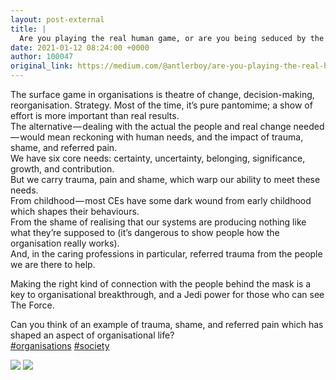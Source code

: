 ```yaml
---
layout: post-external
title: |
  Are you playing the real human game, or are you being seduced by the Dark Side of The Force?
date: 2021-01-12 08:24:00 +0000
author: 100047
original_link: https://medium.com/@antlerboy/are-you-playing-the-real-human-game-or-are-you-being-seduced-by-the-dark-side-of-the-force-3418981e67bb?source=rss-97852f5a56ae------2
---
```


The surface game in organisations is theatre of change, decision-making, reorganisation. Strategy. Most of the time, it’s pure pantomime; a show of effort is more important than real results.  
The alternative — dealing with the actual the people and real change needed — would mean reckoning with human needs, and the impact of trauma, shame, and referred pain.  
We have six core needs: certainty, uncertainty, belonging, significance, growth, and contribution.  
But we carry trauma, pain and shame, which warp our ability to meet these needs.  
From childhood — most CEs have some dark wound from early childhood which shapes their behaviours.  
From the shame of realising that our systems are producing nothing like what they’re supposed to (it’s dangerous to show people how the organisation really works).  
And, in the caring professions in particular, referred trauma from the people we are there to help.

Making the right kind of connection with the people behind the mask is a key to organisational breakthrough, and a Jedi power for those who can see The Force.

Can you think of an example of trauma, shame, and referred pain which has shaped an aspect of organisational life?  
[#organisations](https://www.linkedin.com/feed/hashtag/?keywords=organisations&highlightedUpdateUrns=urn#3Ali%3Aactivity%3A6701742668155879424) [#society](https://www.linkedin.com/feed/hashtag/?keywords=society&highlightedUpdateUrns=urn%3Ali%3Aactivity%3A6701742668155879424)

![](https://cdn-images-1.medium.com/max/800/0*CdQFDbYJ8DzjTRBe)
 ![](https://medium.com/_/stat?event=post.clientViewed&referrerSource=full_rss&postId=3418981e67bb)
